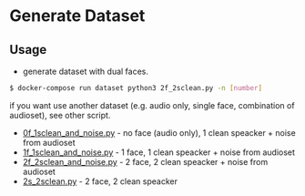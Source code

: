# Generate Dataset

## Usage

* generate dataset with dual faces.

```sh
$ docker-compose run dataset python3 2f_2sclean.py -n [number]
```

if you want use another dataset (e.g. audio only, single face, combination of audioset), see other script.

* [0f_1sclean_and_noise.py](./src/0f_1sclean_and_noise.py) - no face (audio only), 1 clean speacker + noise from audioset
* [1f_1sclean_and_noise.py](./src/1f_1sclean_and_noise.py) - 1 face, 1 clean speacker + noise from audioset
* [2f_2sclean_and_noise.py](./src/2f_2sclean_and_noise.py) - 2 face, 2 clean speacker + noise from audioset
* [2s_2sclean.py](./src/2s_2sclean.py) - 2 face, 2 clean speacker
